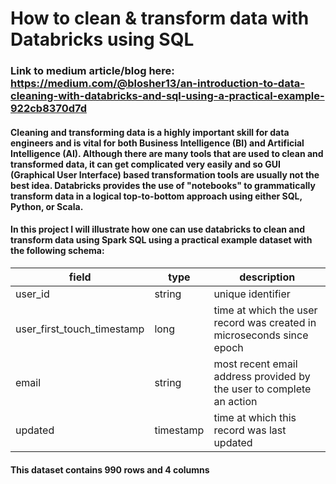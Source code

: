 # How to clean & transform data with Databricks using SQL

### Link to medium article/blog here: https://medium.com/@blosher13/an-introduction-to-data-cleaning-with-databricks-and-sql-using-a-practical-example-922cb8370d7d

#### Cleaning and transforming data is a highly important skill for data engineers and is vital for both Business Intelligence (BI) and Artificial Intelligence (AI). Although there are many tools that are used to clean and transformed data, it can get complicated very easily and so GUI (Graphical User Interface) based transformation tools are usually not the best idea. Databricks provides the use of "notebooks" to grammatically transform data in a logical top-to-bottom approach using either SQL, Python, or Scala. 

#### In this project I will illustrate how one can use databricks to clean and transform data using Spark SQL using a practical example dataset with the following schema:

| field | type | description |
|---|---|---|
| user_id | string | unique identifier |
| user_first_touch_timestamp | long | time at which the user record was created in microseconds since epoch |
| email | string | most recent email address provided by the user to complete an action |
| updated | timestamp | time at which this record was last updated |

#### This dataset contains 990 rows and 4 columns
